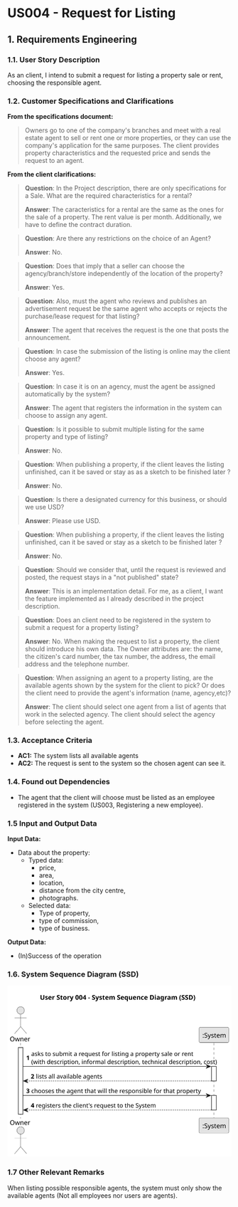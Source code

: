 # US004 - Request for Listing

## 1. Requirements Engineering

### 1.1. User Story Description

As an client, I intend to submit a request for listing a property sale or rent,
choosing the responsible agent.

### 1.2. Customer Specifications and Clarifications

**From the specifications document:**

> Owners go to one of the company's branches and meet with a real estate agent to sell or rent one or more properties, or they can use the company's application for the same purposes. The client provides property characteristics and the requested price and sends the request to an agent.

**From the client clarifications:**

> **Question**: In the Project description, there are only specifications for a Sale. What are the required characteristics for a rental?
>
> **Answer**: The caracteristics for a rental are the same as the ones for the sale of a property. The rent value is per month. Additionally, we have to define the contract duration.

> **Question**: Are there any restrictions on the choice of an Agent?
>
> **Answer**: No.

> **Question**: Does that imply that a seller can choose the agency/branch/store independently of the location of the property?
>
> **Answer**: Yes.

> **Question**: Also, must the agent who reviews and publishes an advertisement request be the same agent who accepts or rejects the purchase/lease request for that listing?
>
> **Answer**: The agent that receives the request is the one that posts the announcement.

> **Question**: In case the submission of the listing is online may the client choose any agent?
>
> **Answer**: Yes.

> **Question**: In case it is on an agency, must the agent be assigned automatically by the system?
>
> **Answer**: The agent that registers the information in the system can choose to assign any agent.

> **Question**: Is it possible to submit multiple listing for the same property and type of listing?
>
> **Answer**: No.

> **Question**: When publishing a property, if the client leaves the listing unfinished, can it be saved or stay as as a sketch to be finished later ?
>
> **Answer**: No.

> **Question**: Is there a designated currency for this business, or should we use USD?
>
> **Answer**: Please use USD.

> **Question**: When publishing a property, if the client leaves the listing unfinished, can it be saved or stay as a sketch to be finished later ?
>
> **Answer**: No.

> **Question**: Should we consider that, until the request is reviewed and posted, the request stays in a "not published" state?
>
> **Answer**: This is an implementation detail. For me, as a client, I want the feature implemented as I already described in the project description.

> **Question**: Does an client need to be registered in the system to submit a request for a property listing?
>
> **Answer**: No. When making the request to list a property, the client should introduce his own data. The Owner attributes are: the name, the citizen's card number, the tax number, the address, the email address and the telephone number.

> **Question**: When assigning an agent to a property listing, are the available agents shown by the system for the client to pick? Or does the client need to provide the agent's information (name, agency,etc)?
>
> **Answer**: The client should select one agent from a list of agents that work in the selected agency. The client should select the agency before selecting the agent.

### 1.3. Acceptance Criteria

* **AC1:** The system lists all available agents
* **AC2:** The request is sent to the system so the chosen agent can see it.

### 1.4. Found out Dependencies

* The agent that the client will choose must be listed as an employee registered in the system (US003, Registering a new employee).

### 1.5 Input and Output Data

**Input Data:**

* Data about the property:
  * Typed data:
    * price,
    * area,
    * location,
    * distance from the city centre,
    * photographs.
  * Selected data:
     * Type of property,
     * type of commission,
     * type of business.

**Output Data:**

* (In)Success of the operation

### 1.6. System Sequence Diagram (SSD)

![US004-SSD](svg/us004-system-sequence-diagram.svg)

### 1.7 Other Relevant Remarks

When listing possible responsible agents, the system must only show the available agents (Not all employees nor users are agents).
